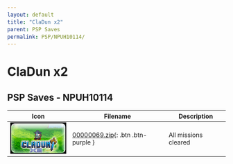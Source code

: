 ```yaml
---
layout: default
title: "ClaDun x2"
parent: PSP Saves
permalink: PSP/NPUH10114/
---
```

# ClaDun x2

## PSP Saves - NPUH10114

| Icon | Filename | Description |
|------|----------|-------------|
| ![ClaDun x2](ICON0.PNG) | [00000069.zip](00000069.zip){: .btn .btn-purple } | All missions cleared |
